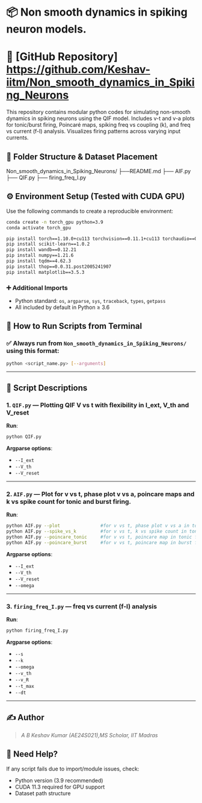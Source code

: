 # 📦 Non smooth dynamics in spiking neuron models.


# 🔗 [GitHub Repository] https://github.com/Keshav-iitm/Non_smooth_dynamics_in_Spiking_Neurons


This repository contains modular python codes for simulating non-smooth dynamics in spiking neurons using the QIF model. Includes v-t and v-a plots for tonic/burst firing, Poincaré maps, spiking freq vs coupling (k), and freq vs current (f-I) analysis. Visualizes firing patterns across varying input currents.


## 📁 Folder Structure & Dataset Placement

Non_smooth_dynamics_in_Spiking_Neurons/
├──README.md
├── AIF.py
├── QIF.py
├── firing_freq_I.py


## ⚙️ Environment Setup (Tested with CUDA GPU)

Use the following commands to create a reproducible environment:

```bash
conda create -n torch_gpu python=3.9
conda activate torch_gpu

pip install torch==1.10.0+cu113 torchvision==0.11.1+cu113 torchaudio==0.10.0 -f https://download.pytorch.org/whl/torch_stable.html
pip install scikit-learn==1.0.2
pip install wandb==0.12.21
pip install numpy==1.21.6
pip install tqdm==4.62.3
pip install thop==0.0.31.post2005241907
pip install matplotlib==3.5.3
```

### ➕ Additional Imports

- Python standard: `os`, `argparse`, `sys`, `traceback`, `types`, `getpass`
- All included by default in Python ≥ 3.6


## 🚀 How to Run Scripts from Terminal

### ✅ Always run from `Non_smooth_dynamics_in_Spiking_Neurons/` using this format:

```bash
python <script_name.py> [--arguments]
```
---

## 🧠 Script Descriptions

### 1. `QIF.py` — Plotting QIF V vs t with flexibility in I_ext, V_th and V_reset

**Run**:
```bash
python QIF.py
```
**Argparse options**:
- `--I_ext`
- `--V_th`
- `--V_reset`
---

### 2. `AIF.py` — Plot for v vs t, phase plot v vs a, poincare maps and k vs spike count for tonic and burst firing.

**Run**:
```bash
python AIF.py --plot               #for v vs t, phase plot v vs a in tonic and burst firing
python AIF.py --spike_vs_k         #for v vs t, k vs spike count in tonic and burst firing
python AIF.py --poincare_tonic     #for v vs t, poincare map in tonic firing
python AIF.py --poincare_burst     #for v vs t, poincare map in burst firing

```
**Argparse options**:
- `--I_ext`
- `--V_th`
- `--V_reset`
- `--omega`

---

### 3. `firing_freq_I.py` — freq vs current (f-I) analysis

**Run**:
```bash
python firing_freq_I.py 
```

**Argparse options**:
- `--s`
- `--k`
- `--omega`
- `--v_th`
- `--v_R`
- `--t_max`
- `--dt`
---


## ✍️ Author 
>  *A B Keshav Kumar (AE24S021),MS Scholar, IIT Madras* 


## 💬 Need Help?

If any script fails due to import/module issues, check:
- Python version (3.9 recommended)
- CUDA 11.3 required for GPU support
- Dataset path structure
